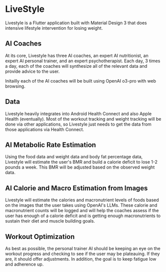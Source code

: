 # LiveStyle

Livestyle is a Flutter application built with Material Design 3 that does intensive lifestyle intervention for losing weight.

## AI Coaches

At its core, Livestyle has three AI coaches, an expert AI nutritionist, an expert AI personal trainer, and an expert psychotherapist. Each day, 3 times a day, each of the coaches will synthesize all of the relevant data and provide advice to the user.

Initailly each of the AI coaches will be built using OpenAI o3-pro with web browsing.

## Data

Livestyle heavily integrates into Android Health Connect and also Apple Health (eventually). Most of the workout tracking and weight tracking will be done via other applications, so Livestyle just needs to get the data from those applications via Health Connect.

## AI Metabolic Rate Estimation

Using the food data and weight data and body fat percentage data, Livestyle will estimate the user's BMR and build a calorie deficit to lose 1-2 pounds a week. This BMR will be adjusted based on the observed weight data.

## AI Calorie and Macro Estimation from Images

Livestyle will estimate the calories and macronutrient levels of foods based on the images that the user takes using OpenAI's LLMs. These calorie and macronutrient counts will be logged and will help the coaches assess if the user has enough of a calorie deficit and is getting enough macronutrients to sustain their diet and muscle building goals.

## Workout Optimization

As best as possible, the personal trainer AI should be keeping an eye on the workout progress and checking to see if the user may be plateauing. If they are, it should offer adjustments. In addition, the goal is to keep fatigue low and adherence up.
